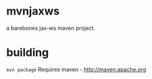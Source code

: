 # mvnjaxws
a barebones jax-ws maven project.

# building
`mvn package`
Requires maven - http://maven.apache.org
